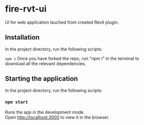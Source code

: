 # fire-rvt-ui

UI for web application lauched from created Revit plugin. 

## Installation

In the project directory, run the following scripts:

`npm i`
Once you have forked the repo, run "npm i" in the terminal to download all the relevant dependencies.

## Starting the application 

In the project directory, run the following scripts:

### `npm start`

Runs the app in the development mode.\
Open [http://localhost:3000](http://localhost:3000) to view it in the browser.

